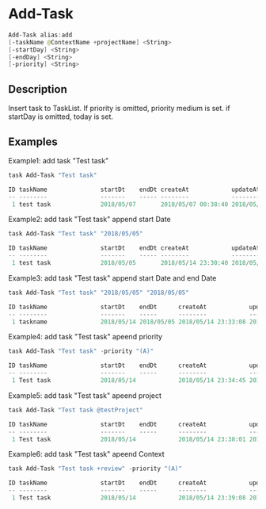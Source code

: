 # Add-Task

```powershell
Add-Task alias:add
[-taskName @ContextName +projectName] <String>
[-startDay] <String>
[-endDay] <String>
[-priority] <String>
```

## Description

Insert task to TaskList.
If priority is omitted, priority medium is set. if startDay is omitted,  today is set.

## Examples

Example1: add task "Test task"

```powershell
task Add-Task "Test task"

ID taskName               startDt    endDt createAt            updateAt            project  tag      state priority
-- --------               -------    ----- --------            --------            -------  ---      ----- --------
 1 test task              2018/05/07       2018/05/07 00:38:40 2018/05/07 00:38:40                   False (C)
```

Example2: add task "Test task" append start Date

```powershell
task Add-Task "Test task" "2018/05/05"

ID taskName               startDt    endDt createAt            updateAt            project  tag      state priority
-- --------               -------    ----- --------            --------            -------  ---      ----- --------
 1 test task              2018/05/05       2018/05/14 23:30:40 2018/05/14 23:30:40                   False (C)
```

Example3: add task "Test task" append start Date and end Date

```powershell
task Add-Task "Test task" "2018/05/05" "2018/05/05"

ID taskName               startDt    endDt      createAt            updateAt            project  tag      state priority
-- --------               -------    -----      --------            --------            -------  ---      ----- --------
 1 taskname               2018/05/14 2018/05/05 2018/05/14 23:33:08 2018/05/14 23:33:08                   False (C)

```

Example4: add task "Test task" apeend priority

```powershell
task Add-Task "Test task" -priority "(A)"

ID taskName               startDt    endDt      createAt            updateAt            project  tag      state priority
-- --------               -------    -----      --------            --------            -------  ---      ----- --------
 1 Test task              2018/05/14            2018/05/14 23:34:45 2018/05/14 23:34:45                   False (A)

```

Example5: add task "Test task" apeend project

```powershell
task Add-Task "Test task @testProject"

ID taskName               startDt    endDt      createAt            updateAt            project  tag      state priority
-- --------               -------    -----      --------            --------            -------  ---      ----- --------
 1 Test task              2018/05/14            2018/05/14 23:38:01 2018/05/14 23:38:01 @testProject              False (C)

```

Example6: add task "Test task" apeend Context

```powershell
task Add-Task "Test task +review" -priority "(A)"

ID taskName               startDt    endDt      createAt            updateAt            project      tag          state priority
-- --------               -------    -----      --------            --------            -------      ---          ----- --------
 1 Test task              2018/05/14            2018/05/14 23:39:08 2018/05/14 23:39:08              +review      False (A)

```